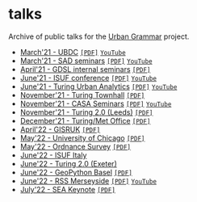 # talks

Archive of public talks for the [Urban Grammar](https://urbangrammarai.github.io/) project.

- [March'21 - UBDC](202103_ubdc/index.html) [`[PDF]`](202103_ubdc/index.pdf) [`YouTube`](https://www.youtube.com/watch?v=5fq1bJX9NcE)
- [March'21 - SAD seminars](202103_sad/index.html) [`[PDF]`](202103_sad/index.pdf) [`YouTube`](https://www.youtube.com/watch?v=pTiy6uvhw-4)
- [April'21 - GDSL internal seminars](202104_gdsl/index.html) [`[PDF]`](202104_gdsl/index.pdf)
- [June'21 - ISUF conference](202106_isuf/index.html) [`[PDF]`](202106_isuf/index.pdf) [`YouTube`](https://www.youtube.com/watch?v=8d4e1uVMg3g)
- [June'21 - Turing Urban Analytics](202106_ati/index.html) [`[PDF]`](202106_ati/index.pdf) [`YouTube`](https://youtu.be/fHccCnUF9yc)
- [November'21 - Turing Townhall](202111_ati/index.html) [`[PDF]`](202111_ati/index.pdf)
- [November'21 - CASA Seminars](202111_casa/index.html) [`[PDF]`](202111_casa/index.pdf) [`YouTube`](https://youtu.be/drqIXgK8ptI)
- [November'21 - Turing 2.0 (Leeds)](202111_ati_leeds/index.html) [`[PDF]`](202111_ati_leeds/index.pdf)
- [December'21 - Turing/Met Office](202112_mo/index.html) [`[PDF]`](202112_mo/index.pdf)
- [April'22 - GISRUK](202204_gisruk/index.html) [`[PDF]`](202204_gisruk/index.pdf)
- [May'22 - University of Chicago](202205_uc/index.html) [`[PDF]`](202205_uc/index.pdf)
- [May'22 - Ordnance Survey](202205_OS/index.html) [`[PDF]`](202205_OS/index.pdf)
- [June'22 - ISUF Italy](202206_isufitaly/index.html)
- [June'22 - Turing 2.0 (Exeter)](202206_ati_exeter/index.html)
- [June'22 - GeoPython Basel](202206_geopython/index.html) [`[PDF]`](202206_geopython/index.pdf)
- [June'22 - RSS Merseyside](202206_rss_merseyside/index.html) [`[PDF]`](202206_rss_merseyside/index.pdf) [`YouTube`](https://www.youtube.com/watch?v=u3hYWLYApoA&t=3531s)
- [July'22 - SEA Keynote](202207_sea/index.html) [`[PDF]`](202207_sea/index.pdf)

